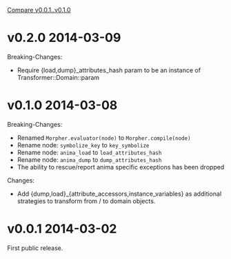 [Compare v0.0.1..v0.1.0](https://github.com/mbj/morpher/compare/v0.0.1...v0.1.0)

# v0.2.0 2014-03-09

Breaking-Changes:

* Require {load,dump}_attributes_hash param to be an instance of Transformer::Domain::param

# v0.1.0 2014-03-08

Breaking-Changes:

* Renamed `Morpher.evaluator(node)` to `Morpher.compile(node)`
* Rename node: `symbolize_key` to `key_symbolize`
* Rename node: `anima_load` to `load_attributes_hash`
* Rename node: `anima_dump` to `dump_attributes_hash`
* The ability to rescue/report anima specific exceptions has been dropped

Changes:

* Add {dump,load}_{attribute_accessors,instance_variables} as additional strategies to
  transform from / to domain objects.

# v0.0.1 2014-03-02

First public release.
